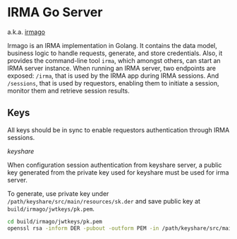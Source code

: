 # IRMA Go Server

a.k.a. [irmago](https://github.com/privacybydesign/irmago)

Irmago is an IRMA implementation in Golang. It contains the data model, business logic to handle requests, generate, 
and store credentials. Also, it provides the command-line tool `irma`, which amongst others, can start an IRMA server 
instance. When running an IRMA server, two endpoints are exposed: `/irma`, that is used by the IRMA app during IRMA 
sessions. And `/sessions`, that is used by requestors, enabling them to initiate a session, monitor them and retrieve 
session results.

## Keys

All keys should be in sync to enable requestors authentication through IRMA sessions.

*keyshare*

When configuration session authentication from keyshare server, a public key generated from the private key used 
for keyshare must be used for irma server. 

To generate, use private key under `/path/keyshare/src/main/resources/sk.der` and save public key at 
`build/irmago/jwtkeys/pk.pem`.

```bash
cd build/irmago/jwtkeys/pk.pem
openssl rsa -inform DER -pubout -outform PEM -in /path/keyshare/src/main/resources/sk.der -out pk.pem
``` 


